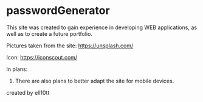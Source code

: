 # passwordGenerator

This site was created to gain experience in developing WEB applications, as well as to create a future portfolio.

Pictures taken from the site: https://unsplash.com/

Icon: https://iconscout.com/

In plans:

1. There are also plans to better adapt the site for mobile devices.

created by ell10tt
